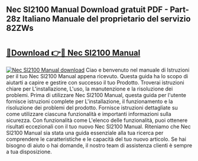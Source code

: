 ## Nec Sl2100 Manual Download gratuit PDF - Part-28z Italiano Manuale del proprietario del servizio 82ZWs

# <h2><a href="http://dfg59d2.blite.top/?on=Nec+Sl2100+Manual">🔗Download 👉🔴 Nec Sl2100 Manual</a></h2>

[![Nec Sl2100 Manual download](https://i.imgur.com/lujVjoI.png)](http://dfg59d2.blite.top/?on=Nec+Sl2100+Manual)
Ciao e benvenuto nel manuale di Istruzioni per il tuo Nec Sl2100 Manual appena ricevuto. Questa guida ha lo scopo di aiutarti a capire e gestire con successo il tuo Prodotto. Troverai istruzioni chiare per L'installazione, L'uso, la manutenzione e la risoluzione dei problemi. Prima di utilizzare Nec Sl2100 Manual, questa guida per l'utente fornisce istruzioni complete per L'installazione, il funzionamento e la risoluzione dei problemi del prodotto. Fornisce istruzioni dettagliate su come utilizzare ciascuna funzionalità e importanti informazioni sulla sicurezza. Con funzionalità come L'elenco delle funzionalità, puoi ottenere risultati eccezionali con il tuo nuovo Nec Sl2100 Manual. Riteniamo che Nec Sl2100 Manual sia stata una guida essenziale alla tua ricerca per comprendere le caratteristiche e le capacità del tuo nuovo articolo. Se hai bisogno di aiuto o hai domande, il nostro team di assistenza clienti è sempre a tua disposizione.
